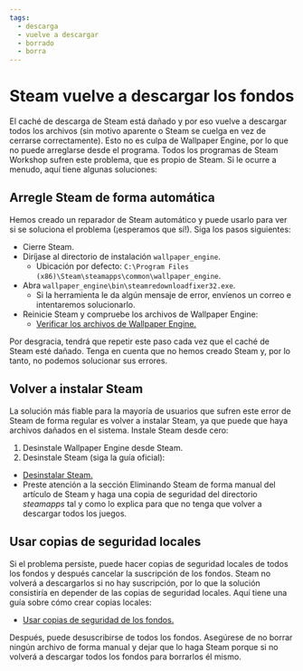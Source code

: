 ```yaml
---
tags:
  - descarga
  - vuelve a descargar
  - borrado
  - borra
---
```


# Steam vuelve a descargar los fondos

El caché de descarga de Steam está dañado y por eso vuelve a descargar todos los archivos (sin motivo aparente o Steam se cuelga en vez de cerrarse correctamente). Esto no es culpa de Wallpaper Engine, por lo que no puede arreglarse desde el programa. Todos los programas de Steam Workshop sufren este problema, que es propio de Steam. Si le ocurre a menudo, aquí tiene algunas soluciones:

## Arregle Steam de forma automática
Hemos creado un reparador de Steam automático y puede usarlo para ver si se soluciona el problema (¡esperamos que sí!). Siga los pasos siguientes:
* Cierre Steam.
* Diríjase al directorio de instalación `wallpaper_engine`.
  * Ubicación por defecto: `C:\Program Files (x86)\Steam\steamapps\common\wallpaper_engine`.
* Abra `wallpaper_engine\bin\steamredownloadfixer32.exe`.
  * Si la herramienta le da algún mensaje de error, envíenos un correo e intentaremos solucionarlo.
* Reinicie Steam y compruebe los archivos de Wallpaper Engine:
  * [Verificar los archivos de Wallpaper Engine.](https://support.steampowered.com/kb_article.php?ref=2037-QEUH-3335)

Por desgracia, tendrá que repetir este paso cada vez que el caché de Steam esté dañado. Tenga en cuenta que no hemos creado Steam y, por lo tanto, no podemos solucionar sus errores.

## Volver a instalar Steam

La solución más fiable para la mayoría de usuarios que sufren este error de Steam de forma regular es volver a instalar Steam, ya que puede que haya archivos dañados en el sistema. Instale Steam desde cero:

1. Desinstale Wallpaper Engine desde Steam.
2. Desinstale Steam (siga la guía oficial):
  * [Desinstalar Steam.](https://support.steampowered.com/kb_article.php?ref=9609-OBMP-2526)
  * Preste atención a la sección Eliminando Steam de forma manual del artículo de Steam y haga una copia de seguridad del directorio *steamapps* tal y como lo explica para que no tenga que volver a descargar todos los juegos.

## Usar copias de seguridad locales

Si el problema persiste, puede hacer copias de seguridad locales de todos los fondos y después cancelar la suscripción de los fondos. Steam no volverá a descargarlos si no hay suscripción, por lo que la solución consistiría en depender de las copias de seguridad locales. Aquí tiene una guía sobre cómo crear copias locales:

* [Usar copias de seguridad de los fondos.](/steam/backup)

Después, puede desuscribirse de todos los fondos. Asegúrese de no borrar ningún archivo de forma manual y dejar que lo haga Steam porque si no volverá a descargar todos los fondos para borrarlos él mismo.